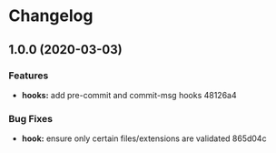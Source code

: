 # Changelog


## 1.0.0 (2020-03-03)


### Features

* **hooks:** add pre-commit and commit-msg hooks 48126a4


### Bug Fixes

* **hook:** ensure only certain files/extensions are validated 865d04c
